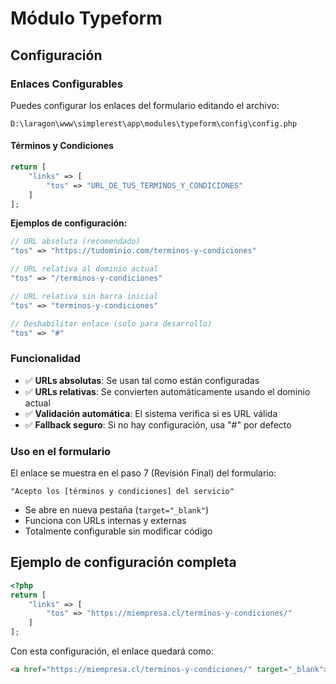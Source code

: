 # Módulo Typeform

## Configuración

### Enlaces Configurables

Puedes configurar los enlaces del formulario editando el archivo:
```
D:\laragon\www\simplerest\app\modules\typeform\config\config.php
```

#### Términos y Condiciones

```php
return [
    "links" => [
        "tos" => "URL_DE_TUS_TERMINOS_Y_CONDICIONES"
    ]
];
```

**Ejemplos de configuración:**

```php
// URL absoluta (recomendado)
"tos" => "https://tudominio.com/terminos-y-condiciones"

// URL relativa al dominio actual
"tos" => "/terminos-y-condiciones"

// URL relativa sin barra inicial
"tos" => "terminos-y-condiciones"

// Deshabilitar enlace (solo para desarrollo)
"tos" => "#"
```

### Funcionalidad

- ✅ **URLs absolutas**: Se usan tal como están configuradas
- ✅ **URLs relativas**: Se convierten automáticamente usando el dominio actual
- ✅ **Validación automática**: El sistema verifica si es URL válida
- ✅ **Fallback seguro**: Si no hay configuración, usa "#" por defecto

### Uso en el formulario

El enlace se muestra en el paso 7 (Revisión Final) del formulario:
```
"Acepto los [términos y condiciones] del servicio"
```

- Se abre en nueva pestaña (`target="_blank"`)
- Funciona con URLs internas y externas
- Totalmente configurable sin modificar código

## Ejemplo de configuración completa

```php
<?php 
return [
    "links" => [
        "tos" => "https://miempresa.cl/terminos-y-condiciones/"
    ]
];
```

Con esta configuración, el enlace quedará como:
```html
<a href="https://miempresa.cl/terminos-y-condiciones/" target="_blank">términos y condiciones</a>
```